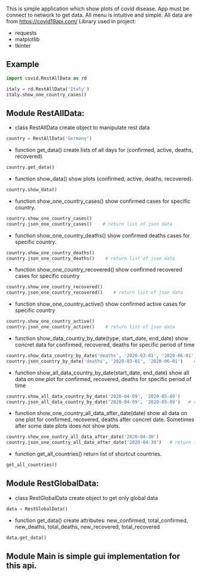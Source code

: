 This is simple application which show plots of covid disease.
App must be connect to network to get data.
All menu is intuitive and simple. All data are from https://covid19api.com/
Library used in project:

- requests
- matplotlib
- tkinter

Example
-

```python
import covid.RestAllData as rd

italy = rd.RestAllData('Italy')
italy.show_one_country_cases()
```
Module RestAllData:
-
- class RestAllData create object to manipulate rest data
```python
country = RestAllData('Germany')
```
- function get_data() create lists of all days for (confirmed, active, deaths, recovered).
```python
country.get_data()
```

- function show_data() show plots (confirmed, active, deaths, recovered).
```python
country.show_data()
```

- function show_one_country_cases() show confirmed cases for specific country.
```python
country.show_one_country_cases()
country.json_one_country_cases()    # return list of json data
```

- function show_one_country_deaths() show confirmed deaths cases for specific country.
```python
country.show_one_country_deaths()
country.json_one_country_deaths()    # return list of json data
```

- function show_one_country_recovered() show confirmed recovered cases for specific country
```python
country.show_one_country_recovered()
country.json_one_country_recovered()    # return list of json data
```

- function show_one_country_active() show confirmed active cases for specific country
```python
country.show_one_country_active()
country.json_one_country_active()    # return list of json data
```

- function show_data_country_by_date(type, start_date, end_date) show concret data for confirmed, recovered, deaths for specific period of time
```python
country.show_data_country_by_date('deaths', '2020-03-01', '2020-06-01')
country.json_country_by_date('deaths', '2020-03-01', '2020-06-01')    # return list of json data
```

- function show_all_data_country_by_date(start_date, end_date) show all data on one plot for confirmed, recovered, deaths for specific period of time
```python
country.show_all_data_country_by_date('2020-04-09', '2020-05-09')
country.json_all_data_country_by_date('2020-04-09', '2020-05-09')   # return tuple of json data lists
```

- function show_one_country_all_data_after_date(date) show all data on one plot for confirmed, recovered, deaths after concret date. Sometimes after some date plots does not show plots.
```python
country.show_one_ountry_all_data_after_date('2020-04-30')
country.json_one_country_all_date_after_date('2020-04-30')   # return tuple of json data lists
```

- function get_all_countries() return list of shortcut countries.
```python
get_all_countries()
```

Module RestGlobalData:
-

- class RestGlobalData create object to get only global data
```python
data = RestGlobalData()
```

- function get_data() create attributes: new_confirmed, total_confirmed, new_deaths, total_deaths, new_recovered, total_recovered
```python
data.get_data()
```

Module Main is simple gui implementation for this api.
-
